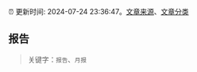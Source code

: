 :alarm_clock: 更新时间: 2024-07-24 23:36:47。[文章来源](/README.md)、[文章分类](/TAGS.md)

## 报告


> 关键字：`报告`、`月报`



